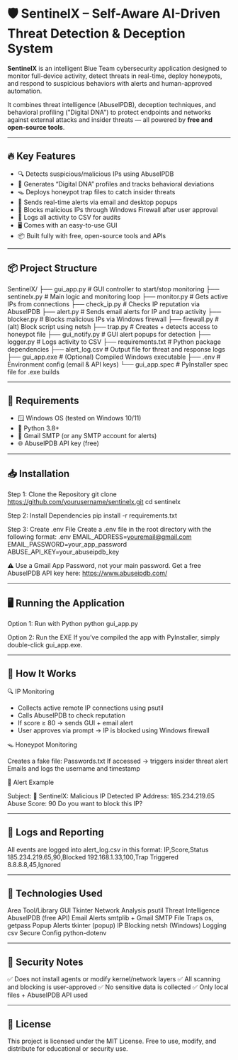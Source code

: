 # 🛡️ SentinelX – Self-Aware AI-Driven Threat Detection & Deception System

**SentinelX** is an intelligent Blue Team cybersecurity application designed to monitor full-device activity, detect threats in real-time, deploy honeypots, and respond to suspicious behaviors with alerts and human-approved automation.

It combines threat intelligence (AbuseIPDB), deception techniques, and behavioral profiling ("Digital DNA") to protect endpoints and networks against external attacks and insider threats — all powered by **free and open-source tools**.

---

## 🔥 Key Features

- 🔍 Detects suspicious/malicious IPs using AbuseIPDB
- 🧬 Generates “Digital DNA” profiles and tracks behavioral deviations
- 🪤 Deploys honeypot trap files to catch insider threats
- 📧 Sends real-time alerts via email and desktop popups
- 🔐 Blocks malicious IPs through Windows Firewall after user approval
- 🧾 Logs all activity to CSV for audits
- 🖥️ Comes with an easy-to-use GUI
- 📦 Built fully with free, open-source tools and APIs

---

## 📦 Project Structure

SentinelX/
├── gui_app.py         # GUI controller to start/stop monitoring
├── sentinelx.py       # Main logic and monitoring loop
├── monitor.py         # Gets active IPs from connections
├── check_ip.py        # Checks IP reputation via AbuseIPDB
├── alert.py           # Sends email alerts for IP and trap activity
├── blocker.py         # Blocks malicious IPs via Windows firewall
├── firewall.py        # (alt) Block script using netsh
├── trap.py            # Creates + detects access to honeypot file
├── gui_notify.py      # GUI alert popups for detection
├── logger.py          # Logs activity to CSV
├── requirements.txt   # Python package dependencies
├── alert_log.csv      # Output file for threat and response logs
├── gui_app.exe        # (Optional) Compiled Windows executable
├── .env               # Environment config (email & API keys)
└── gui_app.spec       # PyInstaller spec file for .exe builds

---

## 🔧 Requirements

- 🪟 Windows OS (tested on Windows 10/11)
- 🐍 Python 3.8+
- 📩 Gmail SMTP (or any SMTP account for alerts)
- 🌐 AbuseIPDB API key (free)

---

## 📥 Installation

Step 1: Clone the Repository
git clone https://github.com/yourusername/sentinelx.git
cd sentinelx

Step 2: Install Dependencies
pip install -r requirements.txt

Step 3: Create .env File
Create a .env file in the root directory with the following format:
.env
EMAIL_ADDRESS=youremail@gmail.com
EMAIL_PASSWORD=your_app_password
ABUSE_API_KEY=your_abuseipdb_key

⚠️ Use a Gmail App Password, not your main password.
Get a free AbuseIPDB API key here: https://www.abuseipdb.com/

---

## 🖥️ Running the Application
Option 1: Run with Python
python gui_app.py

Option 2: Run the EXE
If you’ve compiled the app with PyInstaller, simply double-click gui_app.exe.

---

## 🧪 How It Works

🔍 IP Monitoring
- Collects active remote IP connections using psutil
- Calls AbuseIPDB to check reputation
- If score ≥ 80 → sends GUI + email alert
- User approves via prompt → IP is blocked using Windows firewall

🪤 Honeypot Monitoring

Creates a fake file: Passwords.txt
If accessed → triggers insider threat alert
Emails and logs the username and timestamp

📧 Alert Example

Subject: 🚨 SentinelX: Malicious IP Detected
IP Address: 185.234.219.65
Abuse Score: 90
Do you want to block this IP?

---

## 🧾 Logs and Reporting

All events are logged into alert_log.csv in this format:
IP,Score,Status
185.234.219.65,90,Blocked
192.168.1.33,100,Trap Triggered
8.8.8.8,45,Ignored

---

## 🧰 Technologies Used

Area	Tool/Library
GUI	Tkinter
Network Analysis	psutil
Threat Intelligence	AbuseIPDB (free API)
Email Alerts	smtplib + Gmail SMTP
File Traps	os, getpass
Popup Alerts	tkinter (popup)
IP Blocking	netsh (Windows)
Logging	csv
Secure Config	python-dotenv

---

## 📌 Security Notes

✅ Does not install agents or modify kernel/network layers
✅ All scanning and blocking is user-approved
✅ No sensitive data is collected
✅ Only local files + AbuseIPDB API used

---

## 📜 License
This project is licensed under the MIT License.
Free to use, modify, and distribute for educational or security use.

